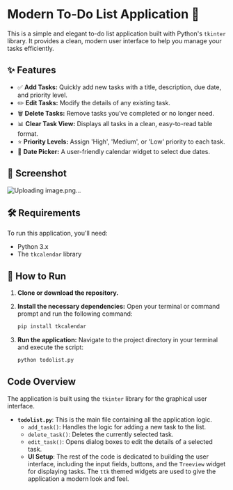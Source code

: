 # Modern To-Do List Application 📝

This is a simple and elegant to-do list application built with Python's `tkinter` library. It provides a clean, modern user interface to help you manage your tasks efficiently.

## ✨ Features

*   ✅ **Add Tasks:** Quickly add new tasks with a title, description, due date, and priority level.
*   ✏️ **Edit Tasks:** Modify the details of any existing task.
*   🗑️ **Delete Tasks:** Remove tasks you've completed or no longer need.
*   📊 **Clear Task View:** Displays all tasks in a clean, easy-to-read table format.
*   ⭐ **Priority Levels:** Assign 'High', 'Medium', or 'Low' priority to each task.
*   📅 **Date Picker:** A user-friendly calendar widget to select due dates.

## 📸 Screenshot

![Uploading image.png…]()


## 🛠️ Requirements

To run this application, you'll need:

*   Python 3.x
*   The `tkcalendar` library

## 🚀 How to Run

1.  **Clone or download the repository.**

2.  **Install the necessary dependencies:**
    Open your terminal or command prompt and run the following command:
    ```bash
    pip install tkcalendar
    ```

3.  **Run the application:**
    Navigate to the project directory in your terminal and execute the script:
    ```bash
    python todolist.py
    ```

## Code Overview

The application is built using the `tkinter` library for the graphical user interface.

*   **`todolist.py`**: This is the main file containing all the application logic.
    *   `add_task()`: Handles the logic for adding a new task to the list.
    *   `delete_task()`: Deletes the currently selected task.
    *   `edit_task()`: Opens dialog boxes to edit the details of a selected task.
    *   **UI Setup**: The rest of the code is dedicated to building the user interface, including the input fields, buttons, and the `Treeview` widget for displaying tasks. The `ttk` themed widgets are used to give the application a modern look and feel.
